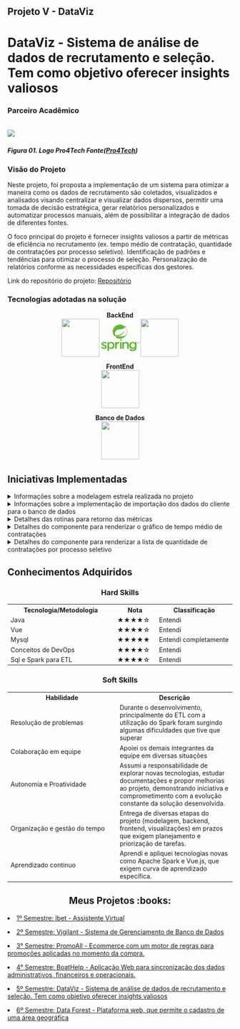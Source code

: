 ## Projeto V - DataViz 

# DataViz - Sistema de análise de dados de recrutamento e seleção. Tem como objetivo oferecer insights valiosos

### Parceiro Acadêmico
	
<br/>

<img src="https://d15k2d11r6t6rl.cloudfront.net/public/users/Integrators/7ba73aaa-3da9-4cf1-abf2-ccc85dea5875/uid_4917177/logotipo-pro4tech_Prancheta%201.png" width="200"/>

##### *Figura 01. Logo Pro4Tech Fonte([Pro4Tech](https://pro4tech.com.br/))*

### Visão do Projeto

Neste projeto, foi proposta a implementação de um sistema para otimizar a maneira como os dados de recrutamento são coletados, visualizados e analisados visando centralizar e visualizar dados dispersos, permitir uma tomada de decisão estratégica, gerar relatórios personalizados e automatizar processos manuais, além de possibilitar a integração de dados de diferentes fontes.

O foco principal do projeto é fornecer insights valiosos a partir de métricas de eficiência no recrutamento (ex. tempo médio de contratação, quantidade de contratações por processo seletivo).
Identificação de padrões e tendências para otimizar o processo de seleção.
Personalização de relatórios conforme as necessidades específicas dos gestores.

Link do repositório do projeto: [Repositório](https://github.com/bytelabss/ByteLabss-API5sem)

### Tecnologias adotadas na solução

<div style="text-align: center;">
  <div style="margin-top: 10px; font-weight: bold;">BackEnd</div>
  <div style="display: inline_block">
    <img src="https://cdn.jsdelivr.net/gh/devicons/devicon@latest/icons/java/java-original-wordmark.svg" width="85" height="85" />
    <img src="https://github.com/devicons/devicon/blob/master/icons/spring/spring-original-wordmark.svg" width="85" height="85" />
    <img src="https://cdn.jsdelivr.net/gh/devicons/devicon@latest/icons/apachespark/apachespark-original.svg" width="85" height="85" />
  </div>
</div>
<div style="text-align: center;">
  <div style="margin-top: 10px; font-weight: bold;">FrontEnd</div>
  <div style="display: inline_block">
    <img src="https://cdn.jsdelivr.net/gh/devicons/devicon@latest/icons/vuejs/vuejs-original.svg" width="85" height="85" />
  </div>
</div>
<div style="text-align: center;">
  <div style="margin-top: 10px; font-weight: bold;">Banco de Dados</div>
  <div style="display: inline_block">
    <img src="https://cdn.jsdelivr.net/gh/devicons/devicon@latest/icons/mysql/mysql-original.svg" width="85" height="85" />
  </div>
</div>

## Iniciativas Implementadas


<details ><summary>Informações sobre a modelagem estrela realizada no projeto</summary>
     
  ![image](https://github.com/user-attachments/assets/86838ff8-31cb-44c8-a80c-72fb44585aaa)
   
* Tive uma participação ativa na modelagem do esquema estrela do banco de dados, foi necessário identificar as principais necessidades do cliente referentes aos pontos em que deveriamos analisar, a partir disso definimos as principais questões a serem respodidas a partir da modelagem, são elas: </br>
	* Tempo médio em dias de contratações realizadas em um determinado período  
	* Quantidade de contratações por processo seletivo em determinado período  
	* Quantidade de contratações por participante de RH por período 
	* Quantidade de vagas por participante de RH  
	* Análise da pontuação de candidatos por critério de avaliação  
	* Quantidade de pontos por critério de avaliação para cada candidato por vaga 

</details>  

    
<details ><summary>Informações sobre a implementação de importação dos dados do cliente para o banco de dados</summary>
     
   ```java
		public void Salvar(String arquivo){

		Dataset<Row> dadosPlanilha = spark
				.read()
				.format("csv")
				.option("header", true)
				.option("delimiter", ";")
				.load(arquivo);


		var dadosPlanilhaTratados = dadosPlanilha
		.withColumn("idTempo", functions.row_number().over(Window.orderBy("idProcessoSeletivo")))
        .withColumn("mes", functions.month( functions.to_date(functions.col("datacontratacao"), "dd/MM/yyyy")))
		.withColumn("ano", functions.year( functions.to_date(functions.col("datacontratacao"), "dd/MM/yyyy")))
        .withColumn("semestre", functions.when(
        		functions.month(functions.to_date(functions.col("datacontratacao"), "dd/MM/yyyy")).between(1, 6), 1)
        		.when(functions.month(functions.to_date(functions.col("datacontratacao"), "dd/MM/yyyy")).between(7, 12), 2))
        .withColumn("trimestre", functions.when(
        		functions.month(functions.to_date(functions.col("datacontratacao"), "dd/MM/yyyy")).between(1, 4), 1)
        		.when(functions.month(functions.to_date(functions.col("datacontratacao"), "dd/MM/yyyy")).between(5, 8), 2)
        		.when(functions.month(functions.to_date(functions.col("datacontratacao"), "dd/MM/yyyy")).between(9, 12), 3))
		.withColumn("idProcessoSeletivo", functions.col("idProcessoSeletivo").cast("long"))
        .withColumn("nome", functions.col("nome"))
		.withColumn("status", functions.col("status"))
        .withColumn("descricao", functions.col("descricao"))
		.withColumn("criadoPor",functions.col("criadoPor"))
		.withColumn("tempoMedio", functions.col("idProcessoSeletivo").cast("long"))
		.withColumn("date_diff", functions.datediff(functions.to_date(functions.col("datacontratacao"), "dd/MM/yyyy"), functions.to_date(functions.col("datainiciovaga"), "dd/MM/yyyy")))
		.withColumn("idParticipanteRH", functions.col("idParticipanteRH").cast("long"))
		.withColumn("cargo", functions.col("cargo"))
		.withColumn("idVaga", functions.col("idVaga").cast("long"))
		.withColumn("titulovaga", functions.col("titulovaga"))
		.withColumn("numeroposicoes", functions.col("numeroposicoes").cast("integer"))
		.withColumn("requisitosvagas", functions.col("requisitosvagas"))
		.withColumn("estado", functions.col("estado"))
		.withColumn("dataCriacao", functions.to_date(functions.col("dataCriacao"), "dd/MM/yyyy"))
		.withColumn("inicioProcessoSeletivo", functions.to_date(functions.col("inicioProcessoSeletivo"), "dd/MM/yyyy"))
		.withColumn("fimProcessoSeletivo", functions.to_date(functions.col("fimProcessoSeletivo"), "dd/MM/yyyy"))
		.withColumn("idCandidato", functions.col("idCandidato").cast("long"))
		.withColumn("nomeCandidato", functions.col("nomeCandidato"))
		.withColumn("idCriterio", functions.col("idCriterio").cast("long"))
		.withColumn("nomeCriterio", functions.col("nomeCriterio"))
		.withColumn("pontuacao", functions.col("pontuacao").cast("long"));



		var temposDs = serviceTempo.SalvarDatas(dadosPlanilhaTratados);

		service.SalvarProcessosSeletivos(temposDs);

		serviceParticipantesRH.SalvarParticipantesRH(temposDs);

		serviceVagas.SalvarVagas(temposDs);
		
		serviceCriterios.SalvarCriterios(temposDs);
		
		serviceCandidatos.SalvarCandidatos(temposDs);

		serviceContratacoes.SalvarContratacoes(temposDs);
		
		serviceAvaliacoes.SalvarAvaliacoes(temposDs);

   ```
   
* Salvar(): Nesse método são carregados os dados da planilha através de uma instância do Spark e feito o mapeamento das colunas da planilha com os campos das tabelas no banco de dados utilizando os métodos “withColumn”  do framework. Um ponto importante a ressaltar é relativo a salvar os registros das tabelas de fatos do modelo, para isso foi necessário agrupar os registros das tabelas de dimensão e realizar um tratamento para obter as medidas previstas no modelo estrela.

</details>   

 <details ><summary>Detalhes das rotinas para retorno das métricas</summary>
       
   ```java

@Repository
public interface FatoContratacoesRepository extends JpaRepository<FatoContratacoes, Integer>{

	 	@Query(nativeQuery = true, value =  "SELECT a.processo_seletivo, sum(a.tempo_medio) / count(a.processo_seletivo) tempo_medio, b.nome FROM fato_contratacoes a INNER JOIN dim_processo_seletivo b ON b.id_processo_seletivo = a.processo_seletivo WHERE (b.inicio_processo_seletivo < :fim || :fim is null) and (b.fim_processo_seletivo > :inicio or b.fim_processo_seletivo is null)  GROUP BY a.processo_seletivo")
	    List<ProcessoSeletivoTempoMedioDto> RetornarTempoMedioProcessoSeletivo(@Param("inicio") LocalDateTime inicio, @Param("fim") Optional<LocalDateTime> fim);
	
	
	    @Query(nativeQuery = true, value =  "SELECT a.processo_seletivo, b.nome, sum(a.quantidade) quantidade FROM fato_contratacoes a INNER JOIN dim_processo_seletivo b ON b.id_processo_seletivo = a.processo_seletivo WHERE (b.inicio_processo_seletivo < :fim || :fim is null) and (b.fim_processo_seletivo > :inicio or b.fim_processo_seletivo is null) GROUP BY a.processo_seletivo")
	    List<ProcessoSeletivoQuantidadeDto> RetornarQuantidadeProcessoSeletivo(@Param("inicio") LocalDateTime inicio, @Param("fim") Optional<LocalDateTime> fim);

@Query(nativeQuery = true, value = "SELECT v.titulo_vaga, AVG(f.tempo_medio) " +
       "FROM fato_contratacoes f " +
       "JOIN dim_vaga v ON f.vaga = v.id_vaga " +
       "JOIN dim_tempo t ON f.tempo = t.id_tempo " +
       "WHERE (t.ano > :anoInicial OR (t.ano = :anoInicial AND t.mes >= :mesInicial)) " +
       "AND (t.ano < :anoFinal OR (t.ano = :anoFinal AND t.mes <= :mesFinal)) " +
       "GROUP BY v.titulo_vaga")
    List<Object[]> TempoMedioContratacoesPorVaga(
        @Param("mesInicial") int mesInicial,
        @Param("anoInicial") int anoInicial,
        @Param("mesFinal") int mesFinal,
        @Param("anoFinal") int anoFinal);

}
   ```

Nesse trecho da classe de repositório o método "RetornarTempoMedioProcessoSeletivo" é realizado um select para retornar o tempo médio de contratação por processo seletivo, utilizo uma função de soma do tempo médio e faço o agrupamento por processo seletivo e utilizo um filtro de inicio e fim. </br>
O método "RetornarQuantidadeProcessoSeletivo" retorna o total de contratações realizadas por processo seletivo, e também faço um filtro por data inicio e fim.</br>
O método "TempoMedioContratacoesPorVaga" retorna o tempo médio de contratações para cada vaga aberta no processo seletivo, nesse método é passado os parametros de mês e ano inicial e final

</details> 

 <details ><summary>Detalhes do componente para renderizar o gráfico de tempo médio de contratações</summary>
       
   ```Vue

<template>
    <div>
        <h1 class="titulo">Tempo Médio de Contratação por Processo Seletivo</h1>
        <column-chart :data="chartData" :colors="['#3903fc', '#e88700', '#3903fc']"></column-chart>
        <div class="export-buttons">
            <button @click="exportExcel">XLSX</button>
            <button @click="exportPdf">PDF</button>
        </div>
    </div>
</template>

<script>
export default {
    name: 'TempoMedioDeContratacaoPorProcessoSeletivo',
    data() {
        return {
            chartData: []
        };
    },
    async mounted() {
        await this.fetchData();
    },
    methods: {
        async fetchData() {
            try {
                const response = await fetch(`${import.meta.env.VITE_BASE_API_URL}/fatoContratacoes`);
                if (!response.ok) {
                    throw new Error('Network response was not ok');
                }
                const data = await response.json();
                this.transformData(data);
            } catch (error) {
                console.error('Erro ao buscar dados:', error);
            }
        },
        transformData(data) {
            this.chartData = data.reduce((acc, curr) => {
                acc[curr.nome] = curr.tempo_medio;
                return acc;
            }, {});
            console.log(this.chartData);
        },
        async exportExcel() {
            try {
                const response = await fetch(`${import.meta.env.VITE_BASE_API_URL}/excel/tempo`, {
                    method: 'GET',
                });
                const blob = await response.blob();
                const url = URL.createObjectURL(blob);
                const link = document.createElement('a');
                link.href = url;
                link.download = 'tempo.xlsx';
                link.click();
                URL.revokeObjectURL(url);
            } catch (error) {
                console.error('Erro ao exportar Excel:', error);
            }
        },
        async exportPdf() {
            try {
                const response = await fetch(`${import.meta.env.VITE_BASE_API_URL}/pdf/tempo`, {
                    method: 'GET',
                });
                const blob = await response.blob();
                const url = URL.createObjectURL(blob);
                const link = document.createElement('a');
                link.href = url;
                link.download = 'tempo.pdf';
                link.click();
                URL.revokeObjectURL(url);
            } catch (error) {
                console.error('Erro ao exportar PDF:', error);
            }
        }
    }
};
</script>

   ```

Nesse trecho do componente de gráfico do tempo médio de contratação por processo seletivo é realizado uma requisição para o endpoint e renderizado em um gráfico de colunas utilizando a tag <column-chart>, passando os dados retornados da API

</details> 

 <details ><summary>Detalhes do componente para renderizar a lista de quantidade de contratações por processo seletivo</summary>
       
   ```Vue
<template>
  <div>
    <h1 class="titulo">Quantidade de Contratações por Processo Seletivo</h1>

    <div class="filtros">
      <div class="filtro-item">
        <label for="mesInicial">Mês Inicial:</label>
        <select id="mesInicial" v-model="mesInicial" @change="fetchData">
          <option v-for="mes in meses" :key="mes.numero" :value="mes.numero">
            {{ mes.numero }}
          </option>
        </select>
      </div>

      <div class="filtro-item">
        <label for="anoInicial">Ano Inicial:</label>
        <select id="anoInicial" v-model="anoInicial" @change="fetchData">
          <option v-for="ano in anos" :key="ano.numero" :value="ano.numero">
            {{ ano.numero }}
          </option>
        </select>
      </div>

      <div class="filtro-item">
        <label for="mesFinal">Mês Final:</label>
        <select id="mesFinal" v-model="mesFinal" @change="fetchData">
          <option v-for="mes in meses" :key="mes.numero" :value="mes.numero">
            {{ mes.numero }}
          </option>
        </select>
      </div>

      <div class="filtro-item">
        <label for="anoFinal">Ano Final:</label>
        <select id="anoFinal" v-model="anoFinal" @change="fetchData">
          <option v-for="ano in anos" :key="ano.numero" :value="ano.numero">
            {{ ano.numero }}
          </option>
        </select>
      </div>
    </div>

    <bar-chart :data="chartData" :colors="['#019cbb', '#3a6aaa', '#019cbb']"></bar-chart>

    <div class="export-buttons">
      <button @click="exportExcel">XLSX</button>
      <button @click="exportPdf">PDF</button>
    </div>
  </div>
</template>

<script>
export default {
  name: 'QuantidadeDeProcessoSeletivo',
  data() {
    return {
      chartData: [],
      mesInicial: 1,
      anoInicial: 2024,
      mesFinal: 12,
      anoFinal: 2024,
      meses: [
        { numero: 1 },
        { numero: 2 },
        { numero: 3 },
        { numero: 4 },
        { numero: 5 },
        { numero: 6 },
        { numero: 7 },
        { numero: 8 },
        { numero: 9 },
        { numero: 10 },
        { numero: 11 },
        { numero: 12 }
      ],
      anos: [
        { numero: 2023 },
        { numero: 2024 },
        { numero: 2025 }
      ]
    };
  },
  async mounted() {
    await this.fetchData();
  },
  methods: {
    async fetchData() {
      try {
        const dataInicial = `${this.anoInicial}-${this.mesInicial.toString().padStart(2, '0')}-01T00:00:00`;
        const dataFinal = `${this.anoFinal}-${this.mesFinal.toString().padStart(2, '0')}-01T00:00:00`;
        const url = `${import.meta.env.VITE_BASE_API_URL}/fatoContratacoes/quantidade?inicio=${dataInicial}&fim=${dataFinal}`;
        
        const response = await fetch(url);
        if (!response.ok) {
          throw new Error('Network response was not ok');
        }
        const data = await response.json();
        console.log(data);
        this.transformData(data);
      } catch (error) {
        console.error('Erro ao buscar dados:', error);
      }
    },
    transformData(data) {
      this.chartData = data.map(item => [item.nome, item.quantidade]);
    },
    async exportExcel() {
      try {
        const response = await fetch(`${import.meta.env.VITE_BASE_API_URL}/excel/processosSeletivos`, {
          method: 'GET',
        });
        const blob = await response.blob();
        const url = URL.createObjectURL(blob);
        const link = document.createElement('a');
        link.href = url;
        link.download = 'ProcessosSeletivos.xlsx';
        link.click();
        URL.revokeObjectURL(url);
      } catch (error) {
        console.error('Erro ao exportar Excel:', error);
      }
    },
    async exportPdf() {
      try {
        const response = await fetch(`${import.meta.env.VITE_BASE_API_URL}/pdf/processosSeletivos`, {
          method: 'GET',
        });
        const blob = await response.blob();
        const url = URL.createObjectURL(blob);
        const link = document.createElement('a');
        link.href = url;
        link.download = 'ProcessosSeletivos.pdf';
        link.click();
        URL.revokeObjectURL(url);
      } catch (error) {
        console.error('Erro ao exportar PDF:', error);
      }
    }
  }
};
</script>

   ```

Nesse trecho do componente que lista a quatidade de contratações por processo seletivo é realizado uma requisição para o endpoint e renderizado em uma lista o retorno da API

</details> 

## Conhecimentos Adquiridos

 <h3 align="center"> Hard Skills </h3>
  <table align="center">
    <tr>
      <th width="270px">Tecnologia/Metodologia</th>
      <th width="85px">Nota</th>
      <th width="200px">Classificação</th>
    </tr>
    <tr>
      <td>Java</td>
      <td>★★★★☆</td>
	<td>Entendi</td>
    </tr>
    <tr>
      <td>Vue</td>
      <td>★★★★☆</td>
	<td>Entendi</td>
    </tr>
    <tr>
      <td>Mysql</td>
      <td>★★★★★</td>
	<td>Entendi completamente</td>
    </tr>
     <tr>
      <td>Conceitos de DevOps</td>
      <td>★★★★☆</td>
	<td>Entendi</td>
    </tr>
     <tr>
      <td>Sql e Spark para ETL</td>
      <td>★★★★☆</td>
	<td>Entendi</td>
    </tr>
  </table>
  
  <h3 align="center">Soft Skills</h3>
  <table align="center">
    <tr>
      <th width="270px">Habilidade</th>
      <th width="280px">Descrição</th>
    </tr>
    <tr>
      <td>Resolução de problemas</td>
      <td>Durante o desenvolvimento, principalmente do ETL com a utilização do Spark foram surgindo algumas dificuldades que tive que superar</td>
    </tr>
    <tr>
  <td>Colaboração em equipe</td>
  <td>Apoiei os demais integrantes da equipe em diversas situações</td>
</tr>
<tr>
  <td>Autonomia e Proatividade</td>
  <td>Assumi a responsabilidade de explorar novas tecnologias, estudar documentações e propor melhorias ao projeto, demonstrando iniciativa e comprometimento com a evolução constante da solução desenvolvida.</td>
</tr>
<tr>
  <td>Organização e gestão do tempo</td>
  <td>Entrega de diversas etapas do projeto (modelagem, backend, frontend, visualizações) em prazos que exigem planejamento e priorização de tarefas.</td>
</tr>
<tr>
  <td>Aprendizado continuo</td>
  <td>Aprendi e apliquei tecnologias novas como Apache Spark e Vue.js, que exigem curva de aprendizado específica.</td>
</tr>
  </table>


 <h2 align="center"> Meus Projetos :books:</h2>
 
   <p align="justify" style="font-family:roboto;"><li><a href="https://github.com/Antonio-Zago/portfolio-apis-fatec/blob/main/API_1.md">1º Semestre: Ibet - Assistente Virtual</a></li></p>
   <p align="justify" style="font-family:roboto;"><li><a href="https://github.com/Antonio-Zago/portfolio-apis-fatec/blob/main/API_2.md">2º Semestre: Vigilant - Sistema de Gerenciamento de Banco de Dados</a></li></p>
   <p align="justify" style="font-family:roboto;"><li><a href="https://github.com/Antonio-Zago/portfolio-apis-fatec/blob/main/API_3.md">3° Semestre: PromoAll - Ecommerce com um motor de regras para promoções aplicadas no momento da compra.</a></li></p>
   <p align="justify" style="font-family:roboto;"><li><a href="https://github.com/Antonio-Zago/portfolio-apis-fatec/blob/main/API_4.md">4° Semestre: BoatHelp - Aplicação Web para sincronização dos dados administrativos, financeiros e operacionais.</a></li></p>
   <p align="justify" style="font-family:roboto;"><li><a href="https://github.com/Antonio-Zago/portfolio-apis-fatec/blob/main/API_5.md">5º Semestre: DataViz - Sistema de análise de dados de recrutamento e seleção. Tem como objetivo oferecer insights valiosos</a></li></p>
   <p align="justify" style="font-family:roboto;"><li><a href="https://github.com/Antonio-Zago/portfolio-apis-fatec/blob/main/API_6.md">6º Semestre: Data Forest - Plataforma web, que permite o cadastro de uma área geográfica</a></li></p>
